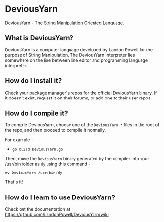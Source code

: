 # DeviousYarn
DeviousYarn - The String Manipulation Oriented Language.

## What is DeviousYarn?
DeviousYarn is a computer language developed by Landon Powell for the purpose of 
String Manipulation. The DeviousYarn interpreter lies somewhere on the line 
between line editor and programming language interpreter.

## How do I install it?
Check your package manager's repos for the official DeviousYarn binary. 
If it doesn't exist, request it on their forums, or add one to their user repos.

## How do I compile it?
To compile DeviousYarn, choose one of the `DeviousYarn.*` files in the root 
of the repo, and then proceed to compile it normally. 

For example -
* `go build DeviousYarn.go`

Then, move the `DeviousYarn` binary generated by the compiler into your 
/usr/bin folder as `dy` using this command - 

`mv DeviousYarn /usr/bin/dy`

That's it!

## How do I learn to use DeviousYarn?
Check out the documentation at https://github.com/LandonPowell/DeviousYarn/wiki